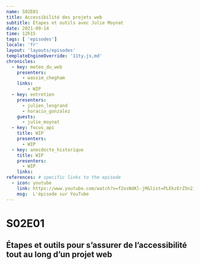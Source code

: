```yaml
---
name: S02E01
title: Accessibilité des projets web
subtitle: Étapes et outils avec Julie Moynat
date: 2021-09-14
time: 12h15
tags: [ 'episodes']
locale: 'fr'
layout: 'layouts/episodes'
templateEngineOverride: '11ty.js,md'
chronicles:
  - key: meteo_du_web
    presenters: 
      - wassim_chegham
    links:
        - WIP
  - key: entretien
    presenters:
      - julien_lengrand
      - horacio_gonzalez
    guests:
      - julie_moynat
  - key: focus_api
    title: WIP
    presenters: 
      - WIP
  - key: anecdocte_historique
    title: WIP
    presenters:
      - WIP
    links:
references: # specific links to the episode
  - icon: youtube
    link: https://www.youtube.com/watch?v=f2osNdKl-jM&list=PLEkzErZ5n2i610Wmi2tstCoTdhKyJafqY&index=7
    msg:  L'épisode sur YouTube
---
```


# S02E01

## Étapes et outils pour s’assurer de l’accessibilité tout au long d’un projet web